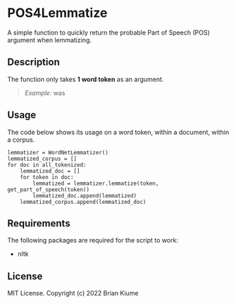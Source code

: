 # POS4Lemmatize
A simple function to quickly return the probable Part of Speech (POS) argument when lemmatizing.   

## Description 
The function only takes **1 word token** as an argument. 
>*Example:* was

## Usage
The code below shows its usage on a word token, within a document, within a corpus.  
```
lemmatizer = WordNetLemmatizer()
lemmatized_corpus = []
for doc in all_tokenized:
    lemmatized_doc = []
    for token in doc:
        lemmatized = lemmatizer.lemmatize(token, get_part_of_speech(token))
        lemmatized_doc.append(lemmatized)
    lemmatized_corpus.append(lemmatized_doc)
```
## Requirements
The following packages are required for the script to work:

* nltk
 
## License
MIT License. Copyright (c) 2022 Brian Kiume